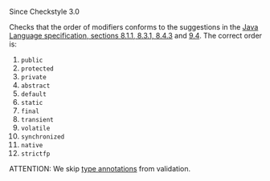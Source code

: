 Since Checkstyle 3.0

Checks that the order of modifiers conforms to the suggestions in the [Java Language specification, sections 8.1.1, 8.3.1, 8.4.3][Java Language specification_ sections 8.1.1_ 8.3.1_ 8.4.3] and [ 9.4][9.4]. The correct order is:

1.  `public`
2.  `protected`
3.  `private`
4.  `abstract`
5.  `default`
6.  `static`
7.  `final`
8.  `transient`
9.  `volatile`
10. `synchronized`
11. `native`
12. `strictfp`

ATTENTION: We skip [ type annotations][type annotations] from validation.


[Java Language specification_ sections 8.1.1_ 8.3.1_ 8.4.3]: https://docs.oracle.com/javase/specs/jls/se8/html/jls-8.html
[9.4]: https://docs.oracle.com/javase/specs/jls/se8/html/jls-9.html
[type annotations]: http://www.oracle.com/technetwork/articles/java/ma14-architect-annotations-2177655.html